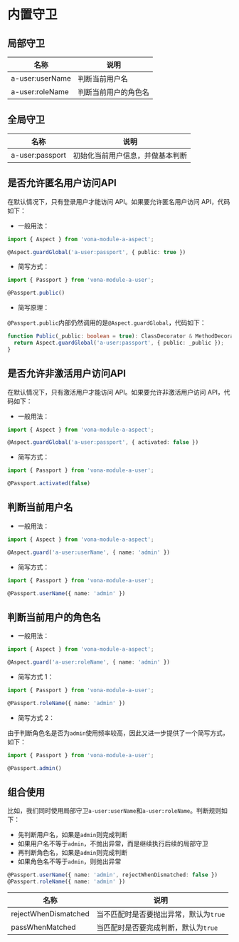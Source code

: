 # 内置守卫

## 局部守卫

|名称|说明|
|--|--|
|a-user:userName|判断当前用户名|
|a-user:roleName|判断当前用户的角色名|

## 全局守卫

|名称|说明|
|--|--|
|a-user:passport|初始化当前用户信息，并做基本判断|

## 是否允许匿名用户访问API

在默认情况下，只有登录用户才能访问 API。如果要允许匿名用户访问 API，代码如下：

* 一般用法：

``` typescript
import { Aspect } from 'vona-module-a-aspect';

@Aspect.guardGlobal('a-user:passport', { public: true })
```

* 简写方式：

``` typescript
import { Passport } from 'vona-module-a-user';

@Passport.public()
```

* 简写原理：

`@Passport.public`内部仍然调用的是`@Aspect.guardGlobal`，代码如下：

``` typescript
function Public(_public: boolean = true): ClassDecorator & MethodDecorator {
  return Aspect.guardGlobal('a-user:passport', { public: _public });
}
```

## 是否允许非激活用户访问API

在默认情况下，只有激活用户才能访问 API。如果要允许非激活用户访问 API，代码如下：

* 一般用法：

``` typescript
import { Aspect } from 'vona-module-a-aspect';

@Aspect.guardGlobal('a-user:passport', { activated: false })
```

* 简写方式：

``` typescript
import { Passport } from 'vona-module-a-user';

@Passport.activated(false)
```

## 判断当前用户名

* 一般用法：

``` typescript
import { Aspect } from 'vona-module-a-aspect';

@Aspect.guard('a-user:userName', { name: 'admin' })
```

* 简写方式：

``` typescript
import { Passport } from 'vona-module-a-user';

@Passport.userName({ name: 'admin' })
```

## 判断当前用户的角色名

* 一般用法：

``` typescript
import { Aspect } from 'vona-module-a-aspect';

@Aspect.guard('a-user:roleName', { name: 'admin' })
```

* 简写方式 1：

``` typescript
import { Passport } from 'vona-module-a-user';

@Passport.roleName({ name: 'admin' })
```

* 简写方式 2：

由于判断角色名是否为`admin`使用频率较高，因此又进一步提供了一个简写方式，如下：

``` typescript
import { Passport } from 'vona-module-a-user';

@Passport.admin()
```

## 组合使用

比如，我们同时使用局部守卫`a-user:userName`和`a-user:roleName`。判断规则如下：

- 先判断用户名，如果是`admin`则完成判断
- 如果用户名不等于`admin`，不抛出异常，而是继续执行后续的局部守卫
- 再判断角色名，如果是`admin`则完成判断
- 如果角色名不等于`admin`，则抛出异常

``` typescript
@Passport.userName({ name: 'admin', rejectWhenDismatched: false })
@Passport.roleName({ name: 'admin' })
```

|名称|说明|
|--|--|
|rejectWhenDismatched|当不匹配时是否要抛出异常，默认为`true`|
|passWhenMatched|当匹配时是否要完成判断，默认为`true`|